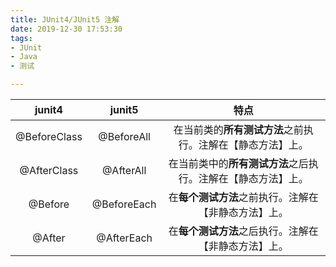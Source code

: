 ```yaml
---
title: JUnit4/JUnit5 注解
date: 2019-12-30 17:53:30
tags:
- JUnit 
- Java
- 测试

---
```

|junit4|junit5|特点|
|:--:|:--:|:--:|
|@BeforeClass|@BeforeAll|在当前类的**所有测试方法**之前执行。注解在【静态方法】上。|
|@AfterClass|@AfterAll|在当前类中的**所有测试方法**之后执行。注解在【静态方法】上。|
|@Before|@BeforeEach|在**每个测试方法**之前执行。注解在【非静态方法】上。|
|@After|@AfterEach|在**每个测试方法**之后执行。注解在【非静态方法】上。|

